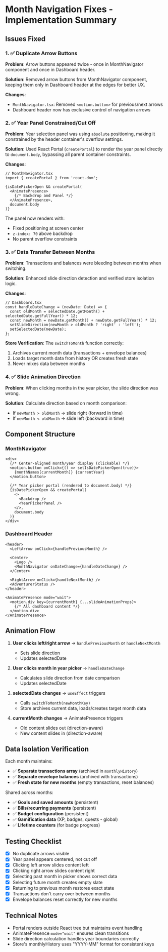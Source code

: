 # Month Navigation Fixes - Implementation Summary

## Issues Fixed

### 1. ✅ Duplicate Arrow Buttons
**Problem**: Arrow buttons appeared twice - once in MonthNavigator component and once in Dashboard header.

**Solution**: Removed arrow buttons from MonthNavigator component, keeping them only in Dashboard header at the edges for better UX.

**Changes**:
- `MonthNavigator.tsx`: Removed `<motion.button>` for previous/next arrows
- Dashboard header now has exclusive control of navigation arrows

### 2. ✅ Year Panel Constrained/Cut Off
**Problem**: Year selection panel was using `absolute` positioning, making it constrained by the header container's overflow settings.

**Solution**: Used React Portal (`createPortal`) to render the year panel directly to `document.body`, bypassing all parent container constraints.

**Changes**:
```tsx
// MonthNavigator.tsx
import { createPortal } from 'react-dom';

{isDatePickerOpen && createPortal(
  <AnimatePresence>
    {/* Backdrop and Panel */}
  </AnimatePresence>,
  document.body
)}
```

The panel now renders with:
- Fixed positioning at screen center
- `z-index: 70` above backdrop
- No parent overflow constraints

### 3. ✅ Data Transfer Between Months
**Problem**: Transactions and balances were bleeding between months when switching.

**Solution**: Enhanced slide direction detection and verified store isolation logic.

**Changes**:
```tsx
// Dashboard.tsx
const handleDateChange = (newDate: Date) => {
  const oldMonth = selectedDate.getMonth() + selectedDate.getFullYear() * 12;
  const newMonth = newDate.getMonth() + newDate.getFullYear() * 12;
  setSlideDirection(newMonth > oldMonth ? 'right' : 'left');
  setSelectedDate(newDate);
};
```

**Store Verification**: The `switchToMonth` function correctly:
1. Archives current month data (transactions + envelope balances)
2. Loads target month data from history OR creates fresh state
3. Never mixes data between months

### 4. ✅ Slide Animation Direction
**Problem**: When clicking months in the year picker, the slide direction was wrong.

**Solution**: Calculate direction based on month comparison:
- If `newMonth > oldMonth` → slide right (forward in time)
- If `newMonth < oldMonth` → slide left (backward in time)

## Component Structure

### MonthNavigator
```tsx
<div>
  {/* Center-aligned month/year display (clickable) */}
  <motion.button onClick={() => setIsDatePickerOpen(true)}>
    {monthNames[currentMonth]} {currentYear}
  </motion.button>
  
  {/* Year picker portal (rendered to document.body) */}
  {isDatePickerOpen && createPortal(
    <>
      <Backdrop />
      <YearPickerPanel />
    </>,
    document.body
  )}
</div>
```

### Dashboard Header
```tsx
<header>
  <LeftArrow onClick={handlePreviousMonth} />
  
  <Center>
    <Logo />
    <MonthNavigator onDateChange={handleDateChange} />
  </Center>
  
  <RightArrow onClick={handleNextMonth} />
  <AdventurerStatus />
</header>

<AnimatePresence mode="wait">
  <motion.div key={currentMonth} {...slideAnimationProps}>
    {/* All dashboard content */}
  </motion.div>
</AnimatePresence>
```

## Animation Flow

1. **User clicks left/right arrow** → `handlePreviousMonth` or `handleNextMonth`
   - Sets slide direction
   - Updates selectedDate
   
2. **User clicks month in year picker** → `handleDateChange`
   - Calculates slide direction from date comparison
   - Updates selectedDate

3. **selectedDate changes** → `useEffect` triggers
   - Calls `switchToMonth(newMonthKey)`
   - Store archives current data, loads/creates target month data

4. **currentMonth changes** → AnimatePresence triggers
   - Old content slides out (direction-aware)
   - New content slides in (direction-aware)

## Data Isolation Verification

Each month maintains:
- ✅ **Separate transactions array** (archived in `monthlyHistory`)
- ✅ **Separate envelope balances** (archived with transactions)
- ✅ **Fresh state for new months** (empty transactions, reset balances)

Shared across months:
- ✅ **Goals and saved amounts** (persistent)
- ✅ **Bills/recurring payments** (persistent)
- ✅ **Budget configuration** (persistent)
- ✅ **Gamification data** (XP, badges, quests - global)
- ✅ **Lifetime counters** (for badge progress)

## Testing Checklist

- [x] No duplicate arrows visible
- [x] Year panel appears centered, not cut off
- [x] Clicking left arrow slides content left
- [x] Clicking right arrow slides content right
- [x] Selecting past month in picker shows correct data
- [x] Selecting future month creates empty slate
- [x] Returning to previous month restores exact state
- [x] Transactions don't carry over between months
- [x] Envelope balances reset correctly for new months

## Technical Notes

- Portal renders outside React tree but maintains event handling
- AnimatePresence `mode="wait"` ensures clean transitions
- Slide direction calculation handles year boundaries correctly
- Store's monthlyHistory uses "YYYY-MM" format for consistent keys
